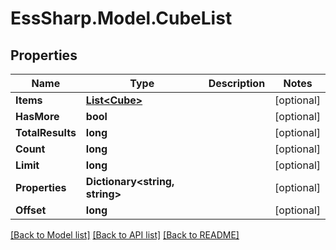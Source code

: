 # EssSharp.Model.CubeList

## Properties

Name | Type | Description | Notes
------------ | ------------- | ------------- | -------------
**Items** | [**List&lt;Cube&gt;**](Cube.md) |  | [optional] 
**HasMore** | **bool** |  | [optional] 
**TotalResults** | **long** |  | [optional] 
**Count** | **long** |  | [optional] 
**Limit** | **long** |  | [optional] 
**Properties** | **Dictionary&lt;string, string&gt;** |  | [optional] 
**Offset** | **long** |  | [optional] 

[[Back to Model list]](../README.md#documentation-for-models) [[Back to API list]](../README.md#documentation-for-api-endpoints) [[Back to README]](../README.md)

